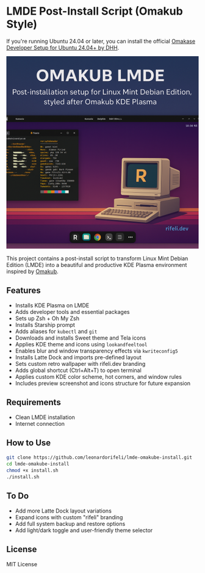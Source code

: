 # LMDE Post-Install Script (Omakub Style)

If you're running Ubuntu 24.04 or later, you can install the official [Omakase Developer Setup for Ubuntu 24.04+ by DHH](https://omakub.org/).

![Preview](assets/screenshots/omakub-lmde-preview.png)

This project contains a post-install script to transform Linux Mint Debian Edition (LMDE) into a beautiful and productive KDE Plasma environment inspired by [Omakub](https://omakub.org).

## Features
- Installs KDE Plasma on LMDE
- Adds developer tools and essential packages
- Sets up Zsh + Oh My Zsh
- Installs Starship prompt
- Adds aliases for `kubectl` and `git`
- Downloads and installs Sweet theme and Tela icons
- Applies KDE theme and icons using `lookandfeeltool`
- Enables blur and window transparency effects via `kwriteconfig5`
- Installs Latte Dock and imports pre-defined layout
- Sets custom retro wallpaper with rifeli.dev branding
- Adds global shortcut (Ctrl+Alt+T) to open terminal
- Applies custom KDE color scheme, hot corners, and window rules
- Includes preview screenshot and icons structure for future expansion

## Requirements
- Clean LMDE installation
- Internet connection

## How to Use
```bash
git clone https://github.com/leonardorifeli/lmde-omakube-install.git
cd lmde-omakube-install
chmod +x install.sh
./install.sh
```

## To Do
- Add more Latte Dock layout variations
- Expand icons with custom "rifeli" branding
- Add full system backup and restore options
- Add light/dark toggle and user-friendly theme selector

## License
MIT License
